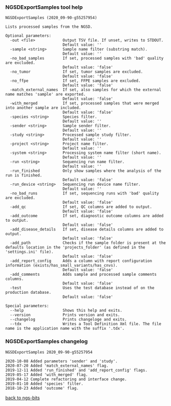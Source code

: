 ### NGSDExportSamples tool help
	NGSDExportSamples (2020_09-90-g55257954)
	
	Lists processed samples from the NGSD.
	
	Optional parameters:
	  -out <file>            Output TSV file. If unset, writes to STDOUT.
	                         Default value: ''
	  -sample <string>       Sample name filter (substring match).
	                         Default value: ''
	  -no_bad_samples        If set, processed samples with 'bad' quality are excluded.
	                         Default value: 'false'
	  -no_tumor              If set, tumor samples are excluded.
	                         Default value: 'false'
	  -no_ffpe               If set, FFPE samples are excluded.
	                         Default value: 'false'
	  -match_external_names  If set, also samples for which the external name matches 'sample' are exported.
	                         Default value: 'false'
	  -with_merged           If set, processed samples that were merged into another sample are included.
	                         Default value: 'false'
	  -species <string>      Species filter.
	                         Default value: ''
	  -sender <string>       Sample sender filter.
	                         Default value: ''
	  -study <string>        Processed sample study filter.
	                         Default value: ''
	  -project <string>      Project name filter.
	                         Default value: ''
	  -system <string>       Processing system name filter (short name).
	                         Default value: ''
	  -run <string>          Sequencing run name filter.
	                         Default value: ''
	  -run_finished          Only show samples where the analysis of the run is finished.
	                         Default value: 'false'
	  -run_device <string>   Sequencing run device name filter.
	                         Default value: ''
	  -no_bad_runs           If set, sequencing runs with 'bad' quality are excluded.
	                         Default value: 'false'
	  -add_qc                If set, QC columns are added to output.
	                         Default value: 'false'
	  -add_outcome           If set, diagnostic outcome columns are added to output.
	                         Default value: 'false'
	  -add_disease_details   If set, disease details columns are added to output.
	                         Default value: 'false'
	  -add_path              Checks if the sample folder is present at the defaults location in the 'projects_folder' (as defined in the 'settings.ini' file).
	                         Default value: 'false'
	  -add_report_config     Adds a column with report configuration information (exists/has_small_variants/has_cnvs).
	                         Default value: 'false'
	  -add_comments          Adds sample and processed sample comments columns.
	                         Default value: 'false'
	  -test                  Uses the test database instead of on the production database.
	                         Default value: 'false'
	
	Special parameters:
	  --help                 Shows this help and exits.
	  --version              Prints version and exits.
	  --changelog            Prints changeloge and exits.
	  --tdx                  Writes a Tool Definition Xml file. The file name is the application name with the suffix '.tdx'.
	
### NGSDExportSamples changelog
	NGSDExportSamples 2020_09-90-g55257954
	
	2020-10-08 Added parameters 'sender' and 'study'.
	2020-07-20 Added 'match_external_names' flag.
	2019-12-11 Added 'run_finished' and 'add_report_config' flags.
	2019-05-17 Added 'with_merged' flag.
	2019-04-12 Complete refactoring and interface change.
	2019-01-10 Added 'species' filter.
	2018-10-23 Added 'outcome' flag.
[back to ngs-bits](https://github.com/imgag/ngs-bits)